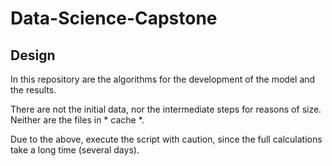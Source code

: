 # Data-Science-Capstone
## Design

In this repository are the algorithms for the development of the model and the results.

There are not the initial data, nor the intermediate steps for reasons of size. Neither are the files in * cache *.

Due to the above, execute the script with caution, since the full calculations take a long time (several days).
